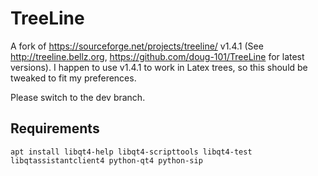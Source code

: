 # TreeLine
A fork of https://sourceforge.net/projects/treeline/ v1.4.1 (See http://treeline.bellz.org, https://github.com/doug-101/TreeLine for latest versions). I happen to use v1.4.1 to work in Latex trees, so this should be tweaked to fit my preferences.

Please switch to the dev branch.

## Requirements
```
apt install libqt4-help libqt4-scripttools libqt4-test libqtassistantclient4 python-qt4 python-sip
```
